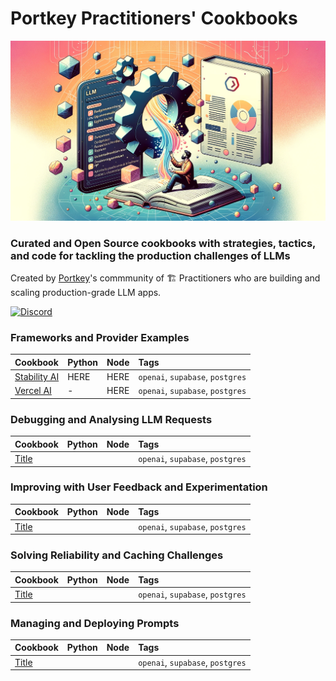 # Portkey Practitioners' Cookbooks
![header](../images/header.png)

### Curated and Open Source cookbooks with strategies, tactics, and code for tackling the **production challenges** of LLMs

Created by [Portkey](https://portkey.ai/)'s commmunity of 🏗️ Practitioners who are building and scaling production-grade LLM apps.

<a href="https://discord.gg/sDk9JaNfK8" target="_blank"><img src="https://img.shields.io/discord/1143393887742861333?logo=discord" alt="Discord" height=20></a>

### Frameworks and Provider Examples

| Cookbook | Python | Node | Tags |
| :- | :- | :- | :- |
| [Stability AI](/) | HERE | HERE | `openai`, `supabase`, `postgres` |
| [Vercel AI](/) | - | HERE |  `openai`, `supabase`, `postgres` |

### Debugging and Analysing LLM Requests

| Cookbook | Python | Node | Tags |
| :- | :- | :- | :- |
| [Title](/) | | |  `openai`, `supabase`, `postgres` |

### Improving with User Feedback and Experimentation

| Cookbook | Python | Node | Tags |
| :- | :- | :- | :- |
| [Title](/) | | |  `openai`, `supabase`, `postgres` |

### Solving Reliability and Caching Challenges

| Cookbook | Python | Node | Tags |
| :- | :- | :- | :- |
| [Title](/) | | |  `openai`, `supabase`, `postgres` |

### Managing and Deploying Prompts

| Cookbook | Python | Node | Tags |
| :- | :- | :- | :- |
| [Title](/) | | |  `openai`, `supabase`, `postgres` |
